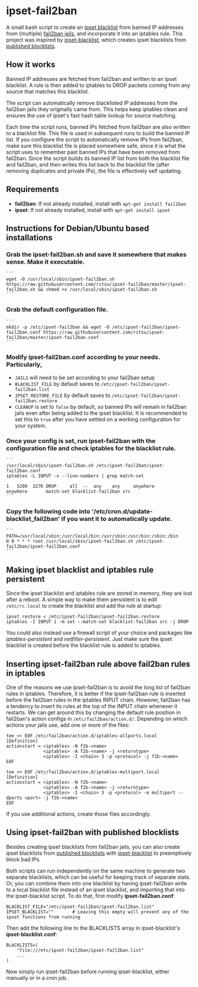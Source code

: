ipset-fail2ban
===============

A small bash script to create an [ipset blacklist](http://ipset.netfilter.org/) from banned IP addresses from (multiple)
[fail2ban jails](https://github.com/fail2ban/fail2ban), and incorporate it into an iptables rule. This project was
inspired by [ipset-blacklist](https://github.com/trick77/ipset-blacklist), which creates ipset blacklists from
[published blocklists](#using-ipset-fail2ban-with-published-blocklists).

## How it works
Banned IP addresses are fetched from fail2ban and written to an ipset blacklist. A rule is then added to iptables to
DROP packets coming from any source that matches this blacklist.

The script can automatically remove blacklisted IP addresses from the fail2ban jails they originally came from.
This helps keep iptables clean and ensures the use of ipset's fast hash table lookup for source matching.

Each time the script runs, banned IPs fetched from fail2ban are also written to a blacklist file. This file is used
in subsequent runs to build the banned IP list. If you configure the script to automatically remove IPs from fail2ban,
make sure this blacklist file is placed somewhere safe, since it is what the script uses to remember past banned IPs
that have been removed from fail2ban. Since the script builds its banned IP list from both the blacklist file and
fail2ban, and then writes this list back to the blacklist file (after removing duplicates and private IPs), the file is
effectively self updating.

## Requirements
- **fail2ban**: If not already installed, install with `apt-get install fail2ban`
- **ipset**: If not already installed, install with `apt-get install ipset`

## Instructions for Debian/Ubuntu based installations

### Grab the **ipset-fail2ban.sh** and save it somewhere that makes sense. Make it executable.
    ```
    wget -O /usr/local/sbin/ipset-fail2ban.sh https://raw.githubusercontent.com/ritsu/ipset-fail2ban/master/ipset-fail2ban.sh && chmod +x /usr/local/sbin/ipset-fail2ban.sh
    ```

### Grab the default configuration file.
    ```
    mkdir -p /etc/ipset-fail2ban && wget -O /etc/ipset-fail2ban/ipset-fail2ban.conf https://raw.githubusercontent.com/ritsu/ipset-fail2ban/master/ipset-fail2ban.conf
    ```

### Modify **ipset-fail2ban.conf** according to your needs. Particularly,
- `JAILS` will need to be set according to your fail2ban setup
- `BLACKLIST_FILE` by default saves to `/etc/ipset-fail2ban/ipset-fail2ban.list`
- `IPSET_RESTORE_FILE` by default saves to `/etc/ipset-fail2ban/ipset-fail2ban.restore`
- `CLEANUP` is set to `false` by default, so banned IPs will remain in fail2ban jails even after being added to the
ipset blacklist. It is recommended to set this to `true` after you have settled on a working configuration for your
system.

### Once your config is set, run ipset-fail2ban with the configuration file and check iptables for the blacklist rule.
    ```
    /usr/local/sbin/ipset-fail2ban.sh /etc/ipset-fail2ban/ipset-fail2ban.conf
    iptables -L INPUT -v --line-numbers | grep match-set

    1   5209  327K DROP     all  --  any    any     anywhere       anywhere       match-set blacklist-fail2ban src
    ```

### Copy the following code into '/etc/cron.d/update-blacklist_fail2ban' if you want it to automatically update.
    ```
    PATH=/usr/local/sbin:/usr/local/bin:/usr/sbin:/usr/bin:/sbin:/bin
    0 0 * * * root /usr/local/sbin/ipset-fail2ban.sh /etc/ipset-fail2ban/ipset-fail2ban.conf
    ```

## Making ipset blacklist and iptables rule persistent
Since the ipset blacklist and iptables rule are stored in memory, they are lost after a reboot. A simple way to make
them persistent is to edit `/etc/rc.local` to create the blacklist and add the rule at startup:
```
ipset restore < /etc/ipset-fail2ban/ipset-fail2ban.restore
iptables -I INPUT 1 -m set --match-set blacklist-fail2ban src -j DROP
```

You could also instead use a firewall script of your choice and packages like _iptables-persistent_ and _netfilter-persistent_.
Just make sure the ipset blacklist is created before the blacklist rule is added to iptables.

## Inserting ipset-fail2ban rule above fail2ban rules in iptables
One of the reasons we use ipset-fail2ban is to avoid the long list of fail2ban rules in iptables. Therefore, it is
better if the ipset-fail2ban rule is inserted before the fail2ban rules in the iptables INPUT chain. However, fail2ban
has a tendency to insert its rules at the top of the INPUT chain whenever it restarts. We can get around this by
changing the default rule position in fail2ban's action configs in `/etc/fail2ban/action.d/`. Depending on which
actions your jails use, add one or more of the files:
```
tee << EOF /etc/fail2ban/action.d/iptables-allports.local
[Definition]
actionstart = <iptables> -N f2b-<name>
              <iptables> -A f2b-<name> -j <returntype>
              <iptables> -I <chain> 3 -p <protocol> -j f2b-<name>
EOF
```
```
tee << EOF /etc/fail2ban/action.d/iptables-multiport.local
[Definition]
actionstart = <iptables> -N f2b-<name>
              <iptables> -A f2b-<name> -j <returntype>
              <iptables> -I <chain> 3 -p <protocol> -m multiport --dports <port> -j f2b-<name>
EOF
```
If you use additional actions, create those files accordingly.

## Using ipset-fail2ban with published blocklists
Besides creating ipset blacklists from fail2ban jails, you can also create ipset blacklists from
[published blocklists](https://github.com/firehol/blocklist-ipsets) with
[ipset-blacklist](https://github.com/trick77/ipset-blacklist) to preemptively block bad IPs.

Both scripts can run independently on the same machine to generate two separate blacklists, which can be useful for
keeping track of separate stats. Or, you can combine them into one blacklist by having ipset-fail2ban write to a local
blacklist file instead of an ipset blacklist, and importing that into the ipset-blacklist script. To do that, first
modify **ipset-fail2ban.conf**:
```
BLACKLIST_FILE="/etc/ipset-fail2ban/ipset-fail2ban.list"
IPSET_BLACKLIST=""       # Leaving this empty will prevent any of the ipset functions from running
```
Then add the following line to the BLACKLISTS array in ipset-blacklist's **ipset-blacklist.conf**:
```
BLACKLISTS=(
    "file:///etc/ipset-fail2ban/ipset-fail2ban.list"
    ...
)
```
Now simply run ipset-fail2ban before running ipset-blacklist, either manually or in a cron job.
